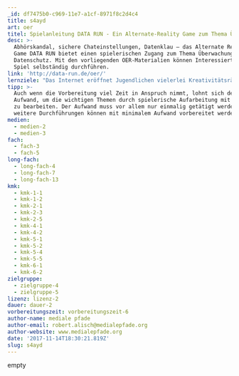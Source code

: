```yaml
---
_id: df7475b0-c969-11e7-a1cf-8971f8c2d4c4
title: s4ayd
art: oer
titel: Spielanleitung DATA RUN - Ein Alternate-Reality Game zum Thema Überwachung
desc: >-
  Abhörskandal, sichere Chateinstellungen, Datenklau – das Alternate Reality
  Game DATA RUN bietet einen spielerischen Zugang zum Thema Überwachung und
  Datenschutz. Mit den vorliegenden OER-Materialien können Interessierte das
  Spiel selbständig durchführen.
link: 'http://data-run.de/oer/'
lernziele: "Das Internet eröffnet Jugendlichen vielerlei Kreativitätsräume und Partizipationsmöglichkeiten, gleichzeitig wird das Netz aber von Staaten überwacht und von Unternehmen kommerzialisiert. Für eine selbstbestimmte und sichere Bewegung in den digitalen Welten müssen Jugendliche darüber informiert werden, wie sie damit umgehen sollen und was sie tun können, um ihre Daten zu schützen.<br>Überwachung ist ein komplexes und abstraktes Thema, und gefühlt “weit weg” von der Realität der Jugendlichen. Für Lehrkräfte ist es deshalb eine ganz besondere Herausforderung jungen Menschen dieses Thema anschaulich und praxisnah auf Augenhöhe zu vermitteln. Denn viele Menschen, egal welchen Alters, verbinden eine große Ohnmacht oder Gleichgültigkeit mit den Themen Überwachung und Datenschutz.<br>DATA RUN bietet hier einen niedrigschwelligen, spielerischen Einstieg und öffnet “Gesprächs-Türen” für unterschiedliche Themen aus dem Bereich.<br>Ziel ist es bewusst zu machen, dass Überwachung allgegenwärtig ist, permanent praktiziert wird und jeden betrifft. Die Teilnehmenden sollen erfahren, welche (technischen) Möglichkeiten vorhanden sind, aber auch grundsätzlich eine Diskussionsplattform bekommen, um sich und ihre Meinung auszudrücken. Folgende Grundlagen sollen oder können, je nach Fokus der methodischen Auswertung, vermittelt werden:<br>Wie sieht ein sicheres Passwort aus?<br>Was ist Verschlüsselung?<br>Was ist Datensparsamkeit?<br>Was ist Webtracking und welche Möglichkeiten gibt es, dies zu unterbinden?<br>..."
tipp: >-
  Auch wenn die Vorbereitung viel Zeit in Anspruch nimmt, lohnt sich der
  Aufwand, um die wichtigen Themen durch spielerische Aufarbeitung mit den SuS
  zu bearbeiten. Der Aufwand muss vor allem nur einmalig getätigt werden,
  weitere Durchführungen können mit minimalem Aufwand vorbereitet werden.
medien:
  - medien-2
  - medien-3
fach:
  - fach-3
  - fach-5
long-fach:
  - long-fach-4
  - long-fach-7
  - long-fach-13
kmk:
  - kmk-1-1
  - kmk-1-2
  - kmk-2-1
  - kmk-2-3
  - kmk-2-5
  - kmk-4-1
  - kmk-4-2
  - kmk-5-1
  - kmk-5-2
  - kmk-5-4
  - kmk-5-5
  - kmk-6-1
  - kmk-6-2
zielgruppe:
  - zielgruppe-4
  - zielgruppe-5
lizenz: lizenz-2
dauer: dauer-2
vorbereitungszeit: vorbereitungszeit-6
author-name: mediale pfade
author-email: robert.alisch@medialepfade.org
author-website: www.medialepfade.org
date: '2017-11-14T18:30:21.819Z'
slug: s4ayd
---
```

empty

